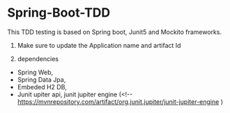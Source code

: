 # Spring-Boot-TDD
This TDD testing is based on Spring boot, Junit5 and Mockito frameworks.   

 1. Make sure to update the Application name and artifact Id   

 2. dependencies
   - Spring Web, 
   - Spring Data Jpa,
   - Embeded H2 DB,
   - Junit upiter api, junit jupiter engine (<!-- https://mvnrepository.com/artifact/org.junit.jupiter/junit-jupiter-engine )
    

